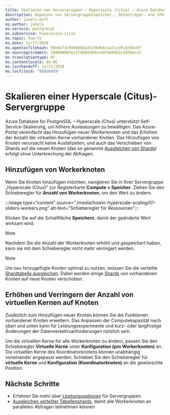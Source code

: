```yaml
---
title: Skalieren von Servergruppen – Hyperscale (Citus) – Azure Database for PostgreSQL
description: Anpassen von Servergruppenspeicher-, Datenträger- und CPU-Ressourcen, um höhere Auslastungen zu bewältigen
author: jonels-msft
ms.author: jonels
ms.service: postgresql
ms.subservice: hyperscale-citus
ms.topic: how-to
ms.date: 11/17/2020
ms.openlocfilehash: 59e6e73c99569b0a35c56d65c1a7ccdfcb394c0f
ms.sourcegitcommit: 10d00006fec1f4b69289ce18fdd0452c3458eca5
ms.translationtype: HT
ms.contentlocale: de-DE
ms.lasthandoff: 11/21/2020
ms.locfileid: "95026419"
---
```

# <a name="scale-a-hyperscale-citus-server-group"></a>Skalieren einer Hyperscale (Citus)-Servergruppe

Azure Database for PostgreSQL – Hyperscale (Citus) unterstützt Self-Service-Skalierung, um höhere Auslastungen zu bewältigen. Das Azure-Portal vereinfacht das Hinzufügen neuer Workerknoten und das Erhöhen der Anzahl der virtuellen Kerne vorhandener Knoten. Das Hinzufügen von Knoten verursacht keine Ausfallzeiten, und auch das Verschieben von Shards auf die neuen Knoten (das so genannte [Ausgleichen von Shards](howto-hyperscale-scale-rebalance.md)) erfolgt ohne Unterbrechung der Abfragen.

## <a name="add-worker-nodes"></a>Hinzufügen von Workerknoten

Wenn Sie Knoten hinzufügen möchten, navigieren Sie in Ihrer Servergruppe „Hyperscale (Citus)“ zur Registerkarte **Compute + Speicher**.  Ziehen Sie den Schieberegler für **Anzahl von Workerknoten**, um den Wert zu ändern.

:::image type="content" source="./media/howto-hyperscale-scaling/01-sliders-workers.png" alt-text="Schieberegler für Ressourcen":::

Klicken Sie auf die Schaltfläche **Speichern**, damit der geänderte Wert wirksam wird.

> [!NOTE]
> Nachdem Sie die Anzahl der Workerknoten erhöht und gespeichert haben, kann sie mit dem Schieberegler nicht mehr verringert werden.

> [!NOTE]
> Um neu hinzugefügte Knoten optimal zu nutzen, müssen Sie die verteilte [Shardtabelle ausgleichen](howto-hyperscale-scale-rebalance.md). Dabei werden einige [Shards](concepts-hyperscale-distributed-data.md#shards) von vorhandenen Knoten auf neue Knoten verschoben.

## <a name="increase-or-decrease-vcores-on-nodes"></a>Erhöhen und Verringern der Anzahl von virtuellen Kernen auf Knoten

Zusätzlich zum Hinzufügen neuer Knoten können Sie die Funktionen vorhandener Knoten erweitern. Das Anpassen der Computekapazität nach oben und unten kann für Leistungsexperimente und kurz- oder langfristige Änderungen der Datenverkehrsanforderungen nützlich sein.

Um die virtuellen Kerne für alle Workerknoten zu ändern, passen Sie den Schieberegler **Virtuelle Kerne** unter **Konfiguration (pro Workerknoten)** an. Die virtuellen Kerne des Koordinatorknotens können unabhängig voneinander angepasst werden. Schieben Sie den Schieberegler für **virtuelle Kerne** und **Konfiguration (Koordinatorknoten)** an die gewünschte Position.

## <a name="next-steps"></a>Nächste Schritte

- Erfahren Sie mehr über [Leistungsoptionen](concepts-hyperscale-configuration-options.md) für Servergruppen.
- [Ausgleichen verteilter Tabellenshards](howto-hyperscale-scale-rebalance.md), damit alle Workerknoten an parallelen Abfragen teilnehmen können
